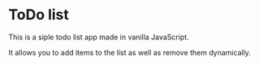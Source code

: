 # ToDo list 

This is a siple todo list app made in vanilla JavaScript. 

It allows you to add items to the list as well as remove them dynamically.